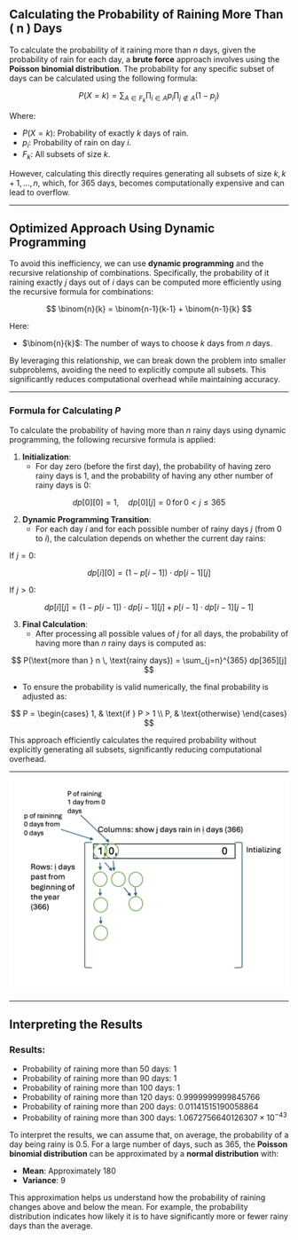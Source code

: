 ## Calculating the Probability of Raining More Than \( n \) Days

To calculate the probability of it raining more than $n$ days, given the probability of rain for each day, a **brute force** approach involves using the **Poisson binomial distribution**. The probability for any specific subset of days can be calculated using the following formula:

$$
P(X = k) = \sum_{A \in F_k} \prod_{i \in A} p_i \prod_{j \not\in A} (1 - p_j)
$$

Where:
- $P(X = k)$: Probability of exactly $k$ days of rain.
- $p_i$: Probability of rain on day $i$.
- $F_k$: All subsets of size $k$.

However, calculating this directly requires generating all subsets of size $k, k+1, \dots, n$, which, for 365 days, becomes computationally expensive and can lead to overflow.

---

## Optimized Approach Using Dynamic Programming

To avoid this inefficiency, we can use **dynamic programming** and the recursive relationship of combinations. Specifically, the probability of it raining exactly $j$ days out of $i$ days can be computed more efficiently using the recursive formula for combinations:

$$
\binom{n}{k} = \binom{n-1}{k-1} + \binom{n-1}{k}
$$

Here:
- $\binom{n}{k}$: The number of ways to choose $k$ days from $n$ days.

By leveraging this relationship, we can break down the problem into smaller subproblems, avoiding the need to explicitly compute all subsets. This significantly reduces computational overhead while maintaining accuracy.

---

### Formula for Calculating $P$

To calculate the probability of having more than $n$ rainy days using dynamic programming, the following recursive formula is applied:

1. **Initialization**:
   - For day zero (before the first day), the probability of having zero rainy days is $1$, and the probability of having any other number of rainy days is $0$:

$$
dp[0][0] = 1, \quad dp[0][j] = 0 \, \text{for} \, 0 < j \leq 365
$$

2. **Dynamic Programming Transition**:
   - For each day $i$ and for each possible number of rainy days $j$ (from 0 to $i$), the calculation depends on whether the current day rains:

If $j = 0$:

$$
dp[i][0] = (1 - p[i - 1]) \cdot dp[i-1][j]
$$

If $j > 0$:

$$
dp[i][j] = (1 - p[i - 1]) \cdot dp[i-1][j] + p[i - 1] \cdot dp[i-1][j - 1]
$$

3. **Final Calculation**:  
   - After processing all possible values of $j$ for all days, the probability of having more than $n$ rainy days is computed as:

$$
P(\text{more than } n \, \text{rainy days}) = \sum_{j=n}^{365} dp[365][j]
$$

   - To ensure the probability is valid numerically, the final probability is adjusted as:

$$
P = 
\begin{cases} 
1, & \text{if } P > 1 \\
P, & \text{otherwise}
\end{cases}
$$

This approach efficiently calculates the required probability without explicitly generating all subsets, significantly reducing computational overhead.

---

![Dynamic Programming Visualization](../images/dp_visualization.png)

---

## Interpreting the Results

### Results: 
- Probability of raining more than 50 days: $1$
- Probability of raining more than 90 days: $1$
- Probability of raining more than 100 days: $1$
- Probability of raining more than 120 days: $0.9999999999845766$
- Probability of raining more than 200 days: $0.01141515190058864$
- Probability of raining more than 300 days: $1.0672756640126307 \times 10^{-43}$

To interpret the results, we can assume that, on average, the probability of a day being rainy is $0.5$. For a large number of days, such as $365$, the **Poisson binomial distribution** can be approximated by a **normal distribution** with:
- **Mean**: Approximately $180$
- **Variance**: $9$

This approximation helps us understand how the probability of raining changes above and below the mean. For example, the probability distribution indicates how likely it is to have significantly more or fewer rainy days than the average.

